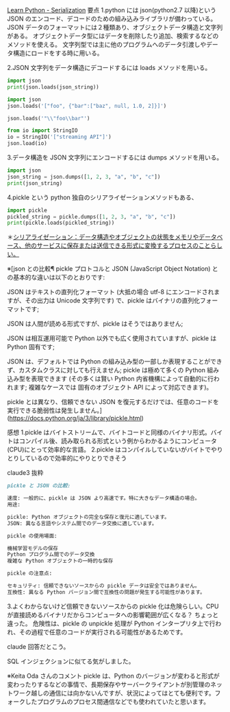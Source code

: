 [Learn Python - Serialization](https://www.learnpython.org/en/Serialization)
要点
1.python には json(python2.7 以降)という JSON のエンコード、デコードのための組み込みライブラリが備わっている。
JSON データのフォーマットには２種類あり、オブジェクトデータ構造と文字列がある。
オブジェクトデータ型にはデータを削除したり追加、検索するなどのメソッドを使える。
文字列型では主に他のプログラムへのデータ引渡しやデータ構造にロードをする時に用いる。

2.JSON 文字列をデータ構造にデコードするには loads メソッドを用いる。

```python
import json
print(json.loads(json_string))
```

```python
import json
json.loads('["foo", {"bar":["baz", null, 1.0, 2]}]')

json.loads('"\\"foo\\bar"')

from io import StringIO
io = StringIO('["streaming API"]')
json.load(io)
```

3.データ構造を JSON 文字列にエンコードするには dumps メソッドを用いる。

```python
import json
json_string = json.dumps([1, 2, 3, "a", "b", "c"])
print(json_string)
```

4.pickle という python 独自のシリアライゼーションメソッドもある、

```python
import pickle
pickled_string = pickle.dumps([1, 2, 3, "a", "b", "c"])
print(pickle.loads(pickled_string))
```

＊[シリアライゼーション：データ構造やオブジェクトの状態をメモリやデータベース、他のサービスに保存または送信できる形式に変換するプロセスのことらしい。](https://zenn.dev/fujishiro/scraps/8456c28d7c0fa3)

※[json との比較¶
pickle プロトコルと JSON (JavaScript Object Notation) との基本的な違いは以下のとおりです:

JSON はテキストの直列化フォーマット (大抵の場合 utf-8 にエンコードされますが、その出力は Unicode 文字列です) で、pickle はバイナリの直列化フォーマットです;

JSON は人間が読める形式ですが、pickle はそうではありません;

JSON は相互運用可能で Python 以外でも広く使用されていますが、pickle は Python 固有です;

JSON は、デフォルトでは Python の組み込み型の一部しか表現することができず、カスタムクラスに対しても行えません; pickle は極めて多くの Python 組み込み型を表現できます (その多くは賢い Python 内省機構によって自動的に行われます; 複雑なケースでは 固有のオブジェクト API によって対応できます)。

pickle とは異なり、信頼できない JSON を復元するだけでは、任意のコードを実行できる脆弱性は発生しません。](https://docs.python.org/ja/3/library/pickle.html)

感想
1.pickle はバイトストリームで、バイトコードと同様のバイナリ形式。バイトはコンパイル後、読み取られる形式という例からわかるようにコンピュータ(CPU)にとって効率的な言語。
2.pickle はコンパイルしていないがバイトでやりとりしているので効率的にやりとりできそう

claude3 抜粋

```markdown
pickle と JSON の比較:

速度: 一般的に、pickle は JSON より高速です。特に大きなデータ構造の場合。
用途:

pickle: Python オブジェクトの完全な保存と復元に適しています。
JSON: 異なる言語やシステム間でのデータ交換に適しています。

pickle の使用場面:

機械学習モデルの保存
Python プログラム間でのデータ交換
複雑な Python オブジェクトの一時的な保存

pickle の注意点:

セキュリティ: 信頼できないソースからの pickle データは安全ではありません。
互換性: 異なる Python バージョン間で互換性の問題が発生する可能性があります。
```

3.よくわからないけど信頼できないソースからの pickle 化は危険らしい。CPU が直接読めるバイナリだからコンピュータへの影響範囲が広くなる？
ちょっと違った。
危険性は、pickle の unpickle 処理が Python インタープリタ上で行われ、その過程で任意のコードが実行される可能性があるためです。

claude 回答だとこう。

SQL インジェクションに似てる気がしました。

※Keita Oda さんのコメント
pickle は、Python のバージョンが変わると形式が変わったりするなどの事情で、長期保存やサーバークライアントが別管理のネットワーク越しの通信には向かないんですが、状況によってはとても便利です。フォークしたプログラムのプロセス間通信などでも使われていたと思います。
